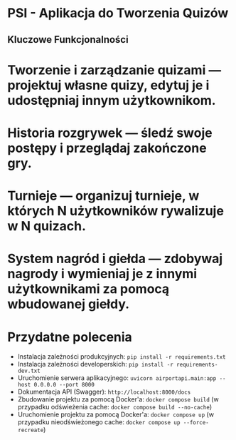 # PSI - Aplikacja do Tworzenia Quizów

## Kluczowe Funkcjonalności

# Tworzenie i zarządzanie quizami — projektuj własne quizy, edytuj je i udostępniaj innym użytkownikom.

# Historia rozgrywek — śledź swoje postępy i przeglądaj zakończone gry.

# Turnieje — organizuj turnieje, w których N użytkowników rywalizuje w N quizach.

# System nagród i giełda — zdobywaj nagrody i wymieniaj je z innymi użytkownikami za pomocą wbudowanej giełdy.

# Przydatne polecenia

- Instalacja zależności produkcyjnych: `pip install -r requirements.txt`
- Instalacja zależności developerskich: `pip install -r requirements-dev.txt`
- Uruchomienie serwera aplikacyjnego: `uvicorn airportapi.main:app --host 0.0.0.0 --port 8000`
- Dokumentacja API (Swagger): `http://localhost:8000/docs`
- Zbudowanie projektu za pomocą Docker'a: `docker compose build` (w przypadku odświeżenia cache: `docker compose build --no-cache`)
- Uruchomienie projektu za pomocą Docker'a: `docker compose up` (w przypadku nieodświeżonego cache: `docker compose up --force-recreate`)
